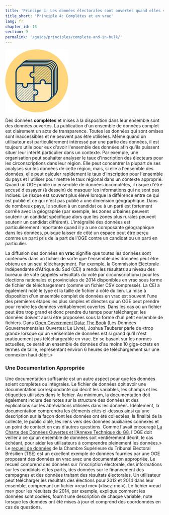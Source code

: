 ```yaml
---
title: 'Principe 4: Les données électorales sont ouvertes quand elles sont complètes et fournies en vrac'
title_short: 'Principle 4: Complètes et en vrac'
lang: fr
chapter_id: 13
section: 9
permalink: '/guide/principles/complete-and-in-bulk/'
---
```


![Complètes et en vrac](/assets/images/inventory/principles/complete-and-in-bulk.png)

Des données **complètes** et mises à la disposition dans leur ensemble sont des données ouvertes. La publication d'un ensemble de données complet est clairement un acte de transparence. Toutes les données qui sont omises sont inaccessibles et ne peuvent pas être utilisées. Même quand un utilisateur est particulièrement intéressé par une partie des données, il est toujours utile pour eux d'avoir l'ensemble des données afin qu'ils puissent situer leur intérêt particulier dans un contexte. Par exemple, une organisation peut souhaiter analyser le taux d'inscription des électeurs pour les circonscriptions dans leur région. Elle peut concentrer la plupart de ses analyses sur les données de cette région, mais, si elle a l'ensemble des données, elle peut calculer rapidement le taux d'inscription pour l'ensemble du pays et l'utiliser pour mettre le taux régional dans un contexte approprié. Quand un OGE publie un ensemble de données incomplètes, il risque d'être accusé d'essayer (à dessein) de masquer les informations qui ne sont pas inclues. Le risque est souvent plus élevé lorsque la différence entre ce qui est publié et ce qui n'est pas publié a une dimension géographique. Dans de nombreux pays, le soutien à un candidat ou à un parti est fortement corrélé avec la géographie (par exemple, les zones urbaines peuvent soutenir un candidat spécifique alors que les zones plus rurales peuvent soutenir un candidat différent). L'intégralité des données est particulièrement importante quand il y a une composante géographique dans les données, puisque laisser de côté un espace peut être perçu comme un parti pris de la part de l'OGE contre un candidat ou un parti en particulier.

La diffusion des données en **vrac** signifie que toutes les données sont contenues dans un fichier de sorte que l'ensemble des données peut être obtenu en un seul téléchargement. Par exemple, la Commission Electorale Indépendante d'Afrique du Sud (CEI) a rendu les résultats au niveau des bureaux de vote (appelés «résultats du vote par circonscription») pour les élections nationales et provinciales de 2014 disponibles en vrac sous forme de fichier de téléchargement (comme un fichier CSV compressé). La CEI a également noté le type et la taille de fichier à côté du lien. La mise à disposition d'un ensemble complet de données en vrac est souvent l'une des premières étapes les plus simples et directes qu'un OGE peut prendre pour rendre les données véritablement ouvertes. Dans les cas où un fichier peut être trop grand et donc prendre du temps pour télécharger, les données doivent aussi être proposées sous la forme d'un petit ensemble de fichiers. Dans [Open Government Data: The Book](https://opengovdata.io/2014/bulk-data-an-api/) (Les Données Gouvernementales Ouvertes: Le Livre), Joshua Tauberer parle de «trop grand» lorsque qu'un «ensemble de données est si grand qu'il n'est pratiquement pas téléchargeable en vrac. En se basant sur les normes actuelles, ce serait un ensemble de données d'au moins 10 giga-octets en termes de taille, représentant environ 6 heures de téléchargement sur une connexion haut débit.»

### Une Documentation Appropriée

Une documentation suffisante est un autre aspect pour que les données soient complètes ou intégrales. Le fichier de données doit avoir une documentation correspondante qui décrit les variables, les champs et les étiquettes utilisées dans le fichier. Au minimum, la documentation doit également inclure des notes sur la structure des données et des explications sur les abréviations utilisées dans les données. Idéalement, la documentation comprendra les éléments cités ci-dessus ainsi qu'une description sur la façon dont les données ont été collectées, la finalité de la collecte, le public ciblé, les liens vers des données auxiliaires connexes et un point de contact en cas d'autres questions. Comme l'avait encouragé [La Charte des Données Ouvertes et l'Annexe Technique du G8](https://www.gov.uk/government/publications/open-data-charter/g8-open-data-charter-and-technical-annex#principle-1-open-data-by-default), l'OGE doit veiller à ce qu'un ensemble de données soit «entièrement décrit, le cas échéant, pour aider les utilisateurs à comprendre pleinement les données.» Le [recueil de données](http://www.tse.jus.br/hotSites/pesquisas-eleitorais/index.html) de la Chambre Supérieure du Tribunal Electoral Brésilien (TSE) est un excellent exemple de données fournies par une OGE proposant des données en vrac avec une documentation appropriée. Le recueil comprend des données sur l'inscription électorale, des informations sur les candidats et les partis, des données sur le financement des campagnes et des données traitant des résultats électorales. Un utilisateur peut télécharger les résultats des élections pour 2012 et 2014 dans leur ensemble, comprenant un fichier «read me» («lisez-moi»). Le fichier «read me» pour les résultats de 2014, par exemple, explique comment les données sont codées, fournit une description de chaque variable, note lorsque les données ont été mises à jour et comprend des coordonnées en cas de questions.
